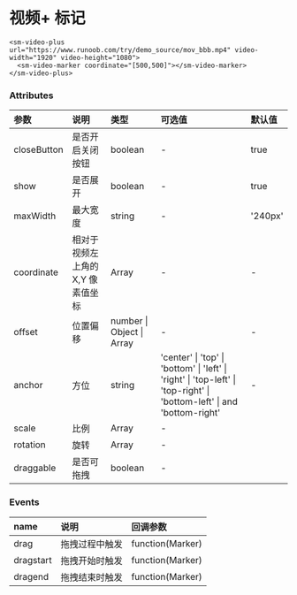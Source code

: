# 视频+ 标记

```vue
<sm-video-plus url="https://www.runoob.com/try/demo_source/mov_bbb.mp4" video-width="1920" video-height="1080">
  <sm-video-marker coordinate="[500,500]"></sm-video-marker>
</sm-video-plus>
```

### Attributes

| 参数        | 说明             | 类型             | 可选值                                                                                                                 | 默认值  |
| :---------- | :--------------- | :--------------- | :--------------------------------------------------------------------------------------------------------------------- | :------ |
| closeButton | 是否开启关闭按钮 | boolean          | -                                                                                                                      | true    |
| show        | 是否展开         | boolean          | -                                                                                                                      | true    |
| maxWidth    | 最大宽度         | string           | -                                                                                                                      | '240px' |
| coordinate  | 相对于视频左上角的 X,Y 像素值坐标     | Array            | -                                                                                                                      | -       |
| offset      | 位置偏移         | number \| Object  \| Array | -                                                                                                                      | -       |
| anchor      | 方位     | string           | 'center' \| 'top' \| 'bottom' \| 'left' \| 'right' \| 'top-left' \| 'top-right' \| 'bottom-left' \| and 'bottom-right' | -       |
| scale  | 比例     | Array            | -     
| rotation  | 旋转     | Array            | -     
| draggable  | 是否可拖拽     | boolean            | -   

### Events

| name  | 说明               | 回调参数        |
| :---- | :----------------- | :-------------- |
| drag  | 拖拽过程中触发 | function(Marker) |
| dragstart | 拖拽开始时触发 | function(Marker) |
| dragend | 拖拽结束时触发 | function(Marker) |

